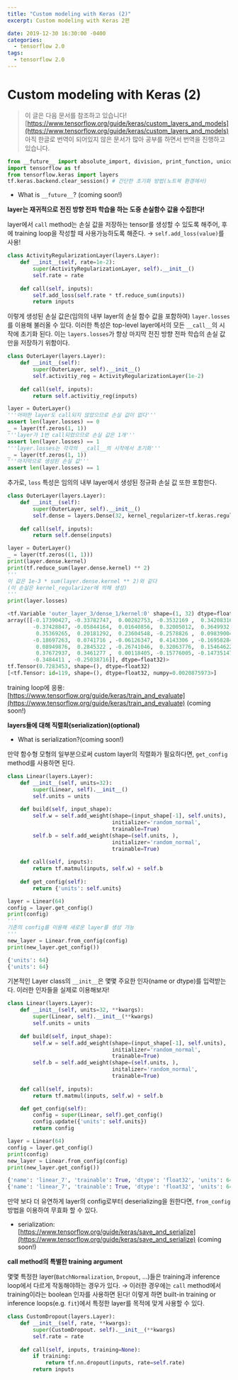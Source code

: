 ```yaml
---
title: "Custom modeling with Keras (2)"
excerpt: Custom modeling with Keras 2편

date: 2019-12-30 16:30:00 -0400
categories: 
  - tensorflow 2.0
tags:
  - tensorflow 2.0
---
```

# Custom modeling with Keras (2)

> 이 글은 다음 문서를 참조하고 있습니다!
[https://www.tensorflow.org/guide/keras/custom_layers_and_models](https://www.tensorflow.org/guide/keras/custom_layers_and_models)
아직 한글로 번역이 되어있지 않은 문서가 많아 공부를 하면서 번역을 진행하고 있습니다.
```python
from __future__ import absolute_import, division, print_function, unicode_literals
import tensorflow as tf
from tensorflow.keras import layers
tf.keras.backend.clear_session() # 간단한 초기화 방법(노트북 환경에서)
```
* What is ```__future__```? (coming soon!)

**layer는 재귀적으로 전진 방향 전파 학습을 하는 도중 손실함수 값을 수집한다!**

layer에서 `call` method는 손실 값을 저장하는 tensor를 생성할 수 있도록 해주어, 후에 training loop을 작성할 때 사용가능하도록 해준다.
→ `self.add_loss(value)`를 사용!

```python
class ActivityRegularizationLayer(layers.Layer):
    def __init__(self, rate=1e-2):
        super(ActivityRegularizationLayer, self).__init__()
        self.rate = rate
    
    def call(self, inputs):
        self.add_loss(self.rate * tf.reduce_sum(inputs))
        return inputs
```

이렇게 생성된 손실 값은(임의의 내부 layer의 손실 함수 값을 포함하여) `layer.losses`를 이용해 불러올 수 있다. 이러한 특성은 top-level layer에서의 모든 `__call__`의 시작에 초기화 된다. 이는 `layers.losses`가 항상 마지막 전진 방향 전파 학습의 손실 값만을 저장하기 위함이다.
```python
class OuterLayer(layers.Layer):
    def __init__(self):
        super(OuterLayer, self).__init__()
        self.activitiy_reg = ActivityRegularizationLayer(1e-2)
    
    def call(self, inputs):
        return self.activitiy_reg(inputs)
```
```python
layer = OuterLayer()
'''어떠한 layer도 call되지 않았으므로 손실 값이 없다'''
assert len(layer.losses) == 0
_ = layer(tf.zeros(1, 1))
'''layer가 1번 call되었으므로 손실 값은 1개'''
assert len(layer.losses) == 1
'''layer.losses는 각각의 __call__의 시작에서 초기화'''
_ = layer(tf.zeros(1, 1))
'''마지막으로 생성된 손실 값'''
assert len(layer.losses) == 1
```
추가로, `loss` 특성은 임의의 내부 layer에서 생성된 정규화 손실 값 또한 포함한다.
```python
class OuterLayer(layers.Layer):
    def __init__(self):
        super(OuterLayer, self).__init__()
        self.dense = layers.Dense(32, kernel_regularizer=tf.keras.regularizers.l2(1e-3))
    
    def call(self, inputs):
        return self.dense(inputs)
```
```python
layer = OuterLayer()
_ = layer(tf.zeros((1, 1)))
print(layer.dense.kernel)
print(tf.reduce_sum(layer.dense.kernel) ** 2)
'''
이 값은 1e-3 * sum(layer.dense.kernel ** 2)와 같다
(이 손실은 kernel_regularizer에 의해 생성)
'''
print(layer.losses)
```
```python
<tf.Variable 'outer_layer_3/dense_1/kernel:0' shape=(1, 32) dtype=float32, numpy=
array([[-0.17390427, -0.33782747,  0.00282753, -0.3532169 ,  0.34208316,
        -0.37428847, -0.05844164,  0.01640856,  0.32005012,  0.3649932 ,
         0.35369265,  0.20181292,  0.23604548, -0.2578826 ,  0.09839004,
        -0.18697263,  0.0741716 , -0.06126347,  0.4143306 , -0.16958284,
         0.08949876,  0.2845322 , -0.26741046,  0.32063776,  0.15464622,
         0.37672937,  0.3461277 ,  0.00118405, -0.15776005, -0.14735147,
        -0.3484411 , -0.25038716]], dtype=float32)>
tf.Tensor(0.7283453, shape=(), dtype=float32)
[<tf.Tensor: id=119, shape=(), dtype=float32, numpy=0.0020875973>]
```

training loop에 응용: [https://www.tensorflow.org/guide/keras/train_and_evaluate](https://www.tensorflow.org/guide/keras/train_and_evaluate) (coming soon!)

**layers들에 대해 직렬화(serialization)(optional)**

* What is serialization?(coming soon!)

만약 함수형 모형의 일부분으로써 custom layer의 직렬화가 필요하다면, `get_config`  method를 사용하면 된다.

```python
class Linear(layers.Layer):
    def __init__(self, units=32):
        super(Linear, self).__init__()
        self.units = units
    
    def build(self, input_shape):
        self.w = self.add_weight(shape=(input_shape[-1], self.units),
                                 initializer='random_normal',
                                 trainable=True)
        self.b = self.add_weight(shape=(self.units, ),
                                 initializer='random_normal',
                                 trainable=True)
    
    def call(self, inputs):
        return tf.matmul(inputs, self.w) + self.b
    
    def get_config(self):
        return {'units': self.units}
```

```python
layer = Linear(64)
config = layer.get_config()
print(config)
'''
기존의 config를 이용해 새로운 layer를 생성 가능
'''
new_layer = Linear.from_config(config)
print(new_layer.get_config())
```
```python
{'units': 64}
{'units': 64}
```
기본적인 Layer class의 `__init__`은 몇몇 주요한 인자(name or dtype)를 입력받는다. 이러한 인자들을 실제로 이용해보자!
```python
class Linear(layers.Layer):
    def __init__(self, units=32, **kwargs):
        super(Linear, self).__init__(**kwargs)
        self.units = units
    
    def build(self, input_shape):
        self.w = self.add_weight(shape=(input_shape[-1], self.units),
                                 initializer='random_normal',
                                 trainable=True)
        self.b = self.add_weight(shape=(self.units, ),
                                 initalizer='random_normal',
                                 trainable=True)
        
    def call(self, inputs):
        return tf.matmul(inputs, self.w) + self.b

    def get_config(self):
        config = super(Linear, self).get_config()
        config.update({'units': self.units})
        return config
```

```python
layer = Linear(64)
config = layer.get_config()
print(config)
new_layer = Linear.from_config(config)
print(new_layer.get_config())
```
```python
{'name': 'linear_7', 'trainable': True, 'dtype': 'float32', 'units': 64}
{'name': 'linear_7', 'trainable': True, 'dtype': 'float32', 'units': 64}
```
만약 보다 더 유연하게 layer의 config로부터 deserializing을 원한다면, `from_config` 방법을 이용하여 무효화 할 수 있다.

* serialization: [https://www.tensorflow.org/guide/keras/save_and_serialize](https://www.tensorflow.org/guide/keras/save_and_serialize) (coming soon!)

**call method의 특별한 training argument**

몇몇 특정한 layer(`BatchNormalization`, `Dropout`, ...)들은 training과 inference loop에서 다르게 작동해야하는 경우가 있다.
→ 이러한 경우에는 `call` method에서 training이라는 boolean 인자를 사용하면 된다! 이렇게 하면 built-in training or inference loops(e.g. `fit`)에서 특정한 layer를 목적에 맞게 사용할 수 있다.

```python
class CustomDropout(layers.Layer):
    def __init__(self, rate, **kwargs):
        super(CustomDropout. self).__init__(**kwargs)
        self.rate = rate
    
    def call(self, inputs, training=None):
        if training:
            return tf.nn.dropout(inputs, rate=self.rate)
        return inputs
```

<!--stackedit_data:
eyJoaXN0b3J5IjpbLTU3OTMwOTAyNSwtMTYxODYyNDQwNV19
-->